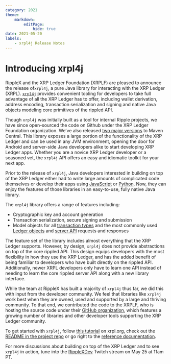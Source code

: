 ```yaml
---
category: 2021
theme:
    markdown:
        editPage:
            hide: true
date: 2021-05-20
labels:
    - xrpl4j Release Notes
---
```

# Introducing xrpl4j

RippleX and the XRP Ledger Foundation (XRPLF) are pleased to announce the release of`xrpl4j`, a pure Java library for interacting with the XRP Ledger (XRPL). [`xrpl4j`](https://github.com/XRPLF/xrpl4j) provides convenient tooling for developers to take full advantage of all the XRP Ledger has to offer, including wallet derivation, address encoding, transaction serialization and signing and native Java objects modeling core primitives of the rippled API.

Though `xrpl4j` was initially built as a tool for internal Ripple projects, we have since open-sourced the code on Github under the XRP Ledger Foundation organization. We’ve also released [two major versions](https://search.maven.org/search?q=org.xrpl) to Maven Central. This library exposes a large portion of the functionality of the XRP Ledger and can be used in any JVM environment, opening the door for Android and server-side Java developers alike to start developing XRP Ledger apps. Whether you are a novice XRP Ledger developer or a seasoned vet, the `xrpl4j` API offers an easy and idiomatic toolkit for your next app.

Prior to the release of `xrpl4j`, Java developers interested in building on top of the XRP Ledger either had to write large amounts of complicated code themselves or develop their apps using [JavaScript](https://github.com/ripple/ripple-lib) or [Python](https://github.com/XRPLF/xrpl-py). Now, they can enjoy the features of those libraries in an easy-to-use, fully native Java library.

The `xrpl4j` library offers a range of features including:

* Cryptographic key and account generation
* Transaction serialization, secure signing and submission
* Model objects for all [transaction types](https://xrpl.org/transaction-formats.html) and the most commonly used [Ledger objects](https://xrpl.org/ledger-data-formats.html) and [server API](https://xrpl.org/public-rippled-methods.html) requests and responses

The feature set of the library includes almost everything that the XRP Ledger supports. However, by design, `xrpl4j` does not provide abstractions on top of the core rippled API. This design equips developers with the most flexibility in how they use the XRP Ledger, and has the added benefit of being familiar to developers who have built directly on the rippled API. Additionally, newer XRPL developers only have to learn one API instead of needing to learn the core rippled server API along with a new library interface.

While the team at RippleX has built a majority of `xrpl4j` thus far, we did this with input from the developer community. We feel that libraries like `xrpl4j` work best when they are owned, used and supported by a large and thriving community. To that end, we contributed the code to the XRPLF, who is hosting the source code under their [GitHub organization](https://github.com/XRPLF), which features a growing number of libraries and other developer tools supporting the XRP Ledger community.

To get started with `xrpl4j`, follow [this tutorial](https://xrpl.org/get-started-using-java.html) on xrpl.org, check out the [README in the project repo](https://github.com/XRPLF/xrpl4j/blob/main/README.md) or go right to the [reference documentation](https://javadoc.io/doc/org.xrpl/xrpl4j-parent/2.0.0/index.html).

For more discussions about building on top of the XRP Ledger and to see `xrpl4j` in action, tune into the [RippleXDev](https://www.twitch.tv/ripplexdev) Twitch stream on May 25 at 11am PT.
